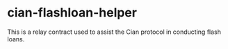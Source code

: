 # cian-flashloan-helper
This is a relay contract used to assist the Cian protocol in conducting flash loans.
